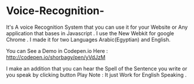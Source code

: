 # Voice-Recognition-



It's A voice Recognition System that you can use it for your Website or Any application that bases in Javascript . 
I use the New Webkit for google Chrome . I made it for two Languages Arabic(Egyptian) and English. 

You can See a Demo in Codepen.io Here : 
http://codepen.io/shorbagy/pen/yVdJzM

I make an addition that you can hear the Spell of the Sentence you write or you speak by clicking button Play 
Note : It just Work for English Speaking . 
 





